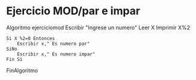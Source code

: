 # Ejercicio MOD/par e impar
 Algoritmo ejerciciomod
	Escribir "Ingrese un numero"
	Leer X
	Imprimir X%2
	
	Si X %2=0 Entonces
		Escribir x," Es numero par"
	SiNo
		Escribir x," Es numero impar"
	Fin Si
FinAlgoritmo
